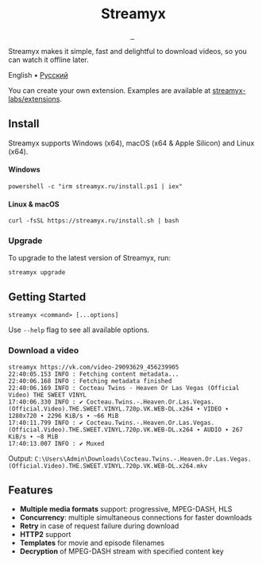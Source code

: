 <p align="center">
  <h1 align="center">Streamyx</h1>
</p>

<p align="center">
  <a aria-label="Join Discord community" href="https://discord.gg/fHMgAgc7gU">
    <img alt="" src="https://img.shields.io/badge/Discord-server-black?style=flat&logo=Discord&logoColor=white">
  </a>
  <a aria-label="Join Telegram community" href="https://t.me/streamyxtalks">
    <img alt="" src="https://img.shields.io/badge/Telegram-chat-black?style=flat&logo=Telegram&logoColor=white">
  </a>
  <img alt="" src="https://img.shields.io/github/downloads/vitalygashkov/streamyx/latest/total?style=flat&color=black">
  <img alt="" src="https://img.shields.io/github/downloads/vitalygashkov/streamyx/total?style=flat&color=black">
</p>

Streamyx makes it simple, fast and delightful to download videos, so you can watch it offline later.

English • [Pусский](https://github.com/vitalygashkov/streamyx/tree/main/README.ru.md)

You can create your own extension. Examples are available at [streamyx-labs/extensions](https://github.com/streamyx-labs/extensions).

## Install

Streamyx supports Windows (x64), macOS (x64 & Apple Silicon) and Linux (x64).

#### Windows

```shell
powershell -c "irm streamyx.ru/install.ps1 | iex"
```

#### Linux & macOS

```shell
curl -fsSL https://streamyx.ru/install.sh | bash
```

### Upgrade

To upgrade to the latest version of Streamyx, run:

```shell
streamyx upgrade
```

## Getting Started

```shell
streamyx <command> [...options]
```

Use `--help` flag to see all available options.

### Download a video

```shell
streamyx https://vk.com/video-29093629_456239905
22:40:05.153 INFO : Fetching content metadata...
22:40:06.168 INFO : Fetching metadata finished
22:40:06.169 INFO : Cocteau Twins - Heaven Or Las Vegas (Official Video) THE SWEET VINYL
17:40:06.330 INFO : ✔ Cocteau.Twins.-.Heaven.Or.Las.Vegas.(Official.Video).THE.SWEET.VINYL.720p.VK.WEB-DL.x264 ∙ VIDEO ∙ 1280x720 ∙ 2296 KiB/s ∙ ~66 MiB
17:40:11.799 INFO : ✔ Cocteau.Twins.-.Heaven.Or.Las.Vegas.(Official.Video).THE.SWEET.VINYL.720p.VK.WEB-DL.x264 ∙ AUDIO ∙ 267 KiB/s ∙ ~8 MiB
17:40:13.007 INFO : ✔ Muxed
```

Output: `C:\Users\Admin\Downloads\Cocteau.Twins.-.Heaven.Or.Las.Vegas.(Official.Video).THE.SWEET.VINYL.720p.VK.WEB-DL.x264.mkv`

## Features

- **Multiple media formats** support: progressive, MPEG-DASH, HLS
- **Concurrency**: multiple simultaneous connections for faster downloads
- **Retry** in case of request failure during download
- **HTTP2** support
- **Templates** for movie and episode filenames
- **Decryption** of MPEG-DASH stream with specified content key
